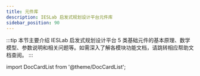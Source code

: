 ```yaml
---
title: 元件库
description: IESLab 启发式规划设计平台元件库
sidebar_position: 90
---
```


:::tip
本节主要介绍 IESLab 启发式规划设计平台 5 类基础元件的基本原理、数学模型、参数说明和相关问题等。如需深入了解各模块功能文档，请跳转相应帮助文档查阅。
:::

import DocCardList from '@theme/DocCardList';

<DocCardList />